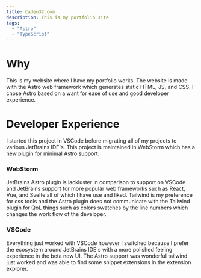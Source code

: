 ```yaml
---
title: Caden32.com
description: This is my portfolio site
tags:
  - "Astro"
  - "TypeScript"
---
```


# Why
This is my website where I have my portfolio works.
The website is made with the Astro web framework which generates static HTML, JS, and CSS.
I chose Astro based on a want for ease of use and good developer experience. 


# Developer Experience
I started this project in VSCode before migrating all of my projects to various JetBrains IDE's.
This project is maintained in WebStorm which has a new plugin for minimal Astro support.

### WebStorm
JetBrains Astro plugin is lackluster in comparison to support on VSCode and JetBrains support for more popular web frameworks such as React, Vue, and Svelte all of which I have use and liked.
Tailwind is my preference for css tools and the Astro plugin does not communicate with the Tailwind plugin for QoL things such as colors swatches by the line numbers which changes the work flow of the developer.

### VSCode
Everything just worked with VSCode however I switched because I prefer the ecosystem around JetBrains IDE's with a more polished feeling experience in the beta new UI.
The Astro support was wonderful tailwind just worked and was able to find some snippet extensions in the extension explorer.